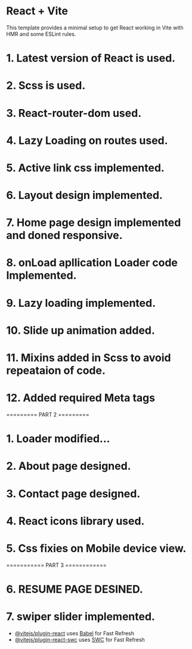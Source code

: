 # React + Vite

This template provides a minimal setup to get React working in Vite with HMR and some ESLint rules.

# 1. Latest version of React is used.

# 2. Scss is used.

# 3. React-router-dom used.

# 4. Lazy Loading on routes used.

# 5. Active link css implemented.

# 6. Layout design implemented.

# 7. Home page design implemented and doned responsive.

# 8. onLoad apllication Loader code Implemented.

# 9. Lazy loading implemented.

# 10. Slide up animation added.

# 11. Mixins added in Scss to avoid repeataion of code.

# 12. Added required Meta tags

========= PART 2 =========

# 1. Loader modified...

# 2. About page designed.

# 3. Contact page designed.

# 4. React icons library used.

# 5. Css fixies on Mobile device view.

=========== PART 3 ============

# 6. RESUME PAGE DESINED.

# 7. swiper slider implemented.

- [@vitejs/plugin-react](https://github.com/vitejs/vite-plugin-react/blob/main/packages/plugin-react/README.md) uses [Babel](https://babeljs.io/) for Fast Refresh
- [@vitejs/plugin-react-swc](https://github.com/vitejs/vite-plugin-react-swc) uses [SWC](https://swc.rs/) for Fast Refresh
